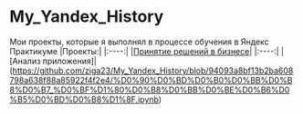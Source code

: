 # My_Yandex_History
Мои проекты, которые я выполнял в процессе обучения в Яндекс Практикуме 
|Проекты:|
|:----:|
|[Принятие решений в бизнесе](https://github.com/ziga23/My_Yandex_History/blob/bd80ea021fde61101a931dc7b9f63da740a2447c/%D0%9F%D1%80%D0%BE%D0%B5%D0%BA%D1%82_%D1%8F%D0%BD_ab.ipynb)|
|:----:|
|[Анализ приложения]|
(https://github.com/ziga23/My_Yandex_History/blob/94093a8bf13b2ba608798a638f88a85922f4f2e4/%D0%90%D0%BD%D0%B0%D0%BB%D0%B8%D0%B7_%D0%BF%D1%80%D0%B8%D0%BB%D0%BE%D0%B6%D0%B5%D0%BD%D0%B8%D1%8F.ipynb)
